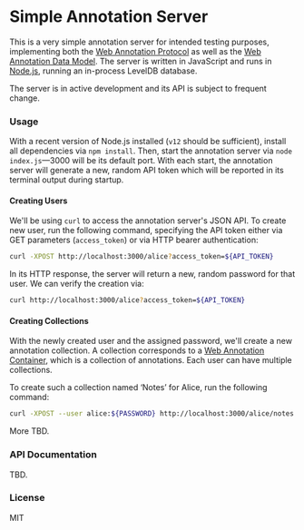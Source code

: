 # Simple Annotation Server

This is a very simple annotation server for intended testing purposes, implementing both the [Web Annotation Protocol](https://www.w3.org/TR/annotation-protocol/) as well as the [Web Annotation Data Model](https://www.w3.org/TR/annotation-model/). The server is written in JavaScript and runs in [Node.js](https://nodejs.org/en/), running an in-process LevelDB database.

The server is in active development and its API is subject to frequent change.


### Usage

With a recent version of Node.js installed (`v12` should be sufficient), install all dependencies via `npm install`. Then, start the annotation server via `node index.js`—3000 will be its default port. With each start, the annotation server will generate a new, random API token which will be reported in its terminal output during startup.

#### Creating Users

We'll be using `curl` to access the annotation server's JSON API. To create new user, run the following command, specifying the API token either via GET parameters (`access_token`) or via HTTP bearer authentication:

```bash
curl -XPOST http://localhost:3000/alice?access_token=${API_TOKEN}
```

In its HTTP response, the server will return a new, random password for that user. We can verify the creation via:

```bash
curl http://localhost:3000/alice?access_token=${API_TOKEN}
```

#### Creating Collections

With the newly created user and the assigned password, we'll create a new annotation collection. A collection corresponds to a [Web Annotation Container](https://www.w3.org/TR/annotation-protocol/#annotation-containers), which is a collection of annotations. Each user can have multiple collections.

To create such a collection named ‘Notes’ for Alice, run the following command:

```bash
curl -XPOST --user alice:${PASSWORD} http://localhost:3000/alice/notes
```

More TBD.


### API Documentation

TBD.


### License

MIT
